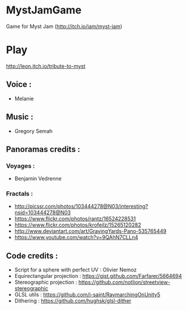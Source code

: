 # MystJamGame

Game for Myst Jam (http://itch.io/jam/myst-jam)

# Play

http://leon.itch.io/tribute-to-myst

## Voice :

- Melanie 

## Music :

- Gregory Semah

## Panoramas credits :

### Voyages :

- Benjamin Vedrenne

### Fractals :

- http://picssr.com/photos/103444278@N03/interesting?nsid=103444278@N03
- https://www.flickr.com/photos/rantz/16524228531
- https://www.flickr.com/photos/krofeilz/15265120282
- http://www.deviantart.com/art/GravingYards-Pano-535765449
- https://www.youtube.com/watch?v=9QAhN7CLLn4

## Code credits :

- Script for a sphere with perfect UV : Olivier Nemoz
- Equirectangular projection : https://gist.github.com/Farfarer/5664694
- Stereographic projection : https://github.com/notlion/streetview-stereographic
- GLSL utils : https://github.com/i-saint/RaymarchingOnUnity5
- Dithering : https://github.com/hughsk/glsl-dither